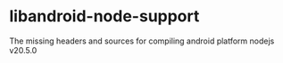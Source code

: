# libandroid-node-support
The missing headers and sources for compiling android platform nodejs v20.5.0
